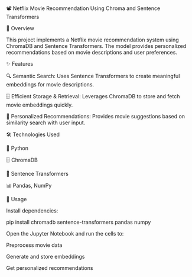 📽️ Netflix Movie Recommendation Using Chroma and Sentence Transformers

📝 Overview

This project implements a Netflix movie recommendation system using ChromaDB and Sentence Transformers. The model provides personalized recommendations based on movie descriptions and user preferences.

✨ Features

🔍 Semantic Search: Uses Sentence Transformers to create meaningful embeddings for movie descriptions.

🗄️ Efficient Storage & Retrieval: Leverages ChromaDB to store and fetch movie embeddings quickly.

🎯 Personalized Recommendations: Provides movie suggestions based on similarity search with user input.

🛠️ Technologies Used

🐍 Python

🗄️ ChromaDB

🧠 Sentence Transformers

📊 Pandas, NumPy

🚀 Usage

Install dependencies:

pip install chromadb sentence-transformers pandas numpy

Open the Jupyter Notebook and run the cells to:

Preprocess movie data

Generate and store embeddings

Get personalized recommendations
